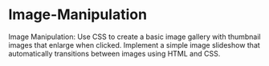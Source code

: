 # Image-Manipulation
Image Manipulation: Use CSS to create a basic image gallery with thumbnail images that enlarge when clicked. Implement a simple image slideshow that automatically transitions between images using HTML and CSS.
